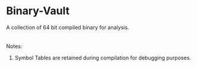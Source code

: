 # Binary-Vault
A collection of 64 bit compiled binary for analysis.
<br>
<br>
<br>
Notes:
1. Symbol Tables are retained during compilation for debugging purposes.
